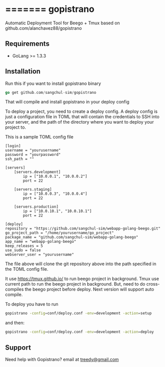 =======
gopistrano
==========

Automatic Deployment Tool for Beego + Tmux based on github.com/alanchavez88/gopistrano

## Requirements
* GoLang >= 1.3.3

## Installation
Run this if you want to install gopistrano binary

``` go
go get github.com/sangchul-sim/gopistrano
```

That will compile and install gopistrano in your deploy config

To deploy a project, you need to create a deploy config. A deploy config is just a configuration file in TOML that will contain the credentials to SSH into your server, and the path of the directory where you want to deploy your project to.

This is a sample TOML config file
```
[login]
username = "yourusername"
password = "yourpassword"
ssh_path = ""

[servers]
    [servers.development]
        ip = ["10.0.0.1", "10.0.0.2"]
        port = 22

    [servers.staging]
        ip = ["10.0.0.3", "10.0.0.4"]
        port = 22

    [servers.production]
        ip = ["10.0.10.1", "10.0.10.1"]
        port = 22

[deploy]
repository = "https://github.com/sangchul-sim/webapp-golang-beego.git"
go_project_path = "/home/yourusername/go_project"
package_name = "github.com/sangchul-sim/webapp-golang-beego"
app_name = "webapp-golang-beego"
keep_releases = 5
use_sudo = false
webserver_user = "yourusername"
```
The file above will clone the git repository above into the path specified in the TOML config file. 

It use https://tmux.github.io/ to run beego project in background. Tmux use current path to run the beego project in background.
But, need to do cross-compiles the beego project before deploy. Next version will support auto compile.


To deploy you have to run

``` sh
gopistrano -config=conf/deploy.conf -env=development -action=setup

```

and then:

``` sh
gopistrano -config=conf/deploy.conf -env=development -action=deploy
```

## Support

Need help with Gopistrano? email at treedy@gmail.com

